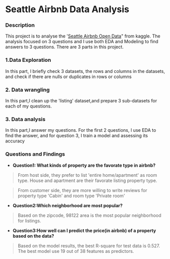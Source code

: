 # Seattle Airbnb Data Analysis

### Description
This project is to analyse the '[Seattle Airbnb Open Data](https://www.kaggle.com/datasets/airbnb/seattle/data)" from kaggle. The analysis focused on 3 questions and I use both EDA and Modeling to find answers to 3 questions.
There are 3 parts in this project.

### 1.Data Exploration
In this part, I briefly check 3 datasets, the rows and columns in the datasets, and check if there are nulls or duplicates in rows or columns

### 2. Data wrangling
In this part,I clean up the 'listing' dataset,and prepare 3 sub-datasets for each of my questions. 


### 3. Data analysis
In this part,I answer my questions. For the first 2 questions, I use EDA to find the answer, and for question 3, I train a model and assessing its accuracy

### Questions and Findings
* **Question1: What kinds of property are the favorate type in airbnb?**
>From host side, they prefer to list 'entire home/apartment' as room type. House and apartment are their favorate listing property type.

>From customer side, they are more willing to write reviews for property type 'Cabin' and room type 'Private room'
* **Question2:Which neighborhood are most popular?**
>Based on the zipcode, 98122 area is the most popular neighborhood for listings.
* **Question3:How well can I predict the price(in airbnb) of a property based on the data?**
>Based on the model results, the best R-square for test data is 0.527. The best model use 19 out of 38 features as predictors.